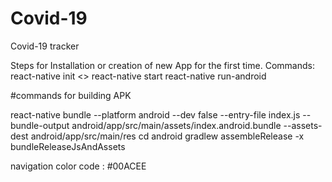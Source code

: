 # Covid-19

Covid-19 tracker

Steps for Installation or creation of new App for the first time.
Commands:
react-native init <<project-name>>
react-native start
react-native run-android

#commands for building APK

react-native bundle --platform android --dev false --entry-file index.js --bundle-output android/app/src/main/assets/index.android.bundle --assets-dest android/app/src/main/res
cd android
gradlew assembleRelease -x bundleReleaseJsAndAssets

navigation color code : #00ACEE
